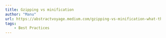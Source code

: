```yaml
---
title: Gzipping vs minification
author: "Manu"
url: https://abstractvoyage.medium.com/gzipping-vs-minification-what-the-heck-ba698fa6037c
tags:
    - Best Practices
---
```

